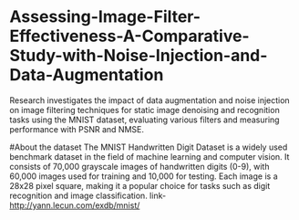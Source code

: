# Assessing-Image-Filter-Effectiveness-A-Comparative-Study-with-Noise-Injection-and-Data-Augmentation
Research investigates the impact of data augmentation and noise injection on image filtering techniques for static image denoising and recognition tasks using the MNIST dataset, evaluating various filters and measuring performance with PSNR and NMSE.

#About the dataset
The MNIST Handwritten Digit Dataset is a widely used benchmark dataset in the field of machine learning and computer vision. It consists of 70,000 grayscale images of handwritten digits (0-9), with 60,000 images used for training and 10,000 for testing. Each image is a 28x28 pixel square, making it a popular choice for tasks such as digit recognition and image classification.
link- http://yann.lecun.com/exdb/mnist/

